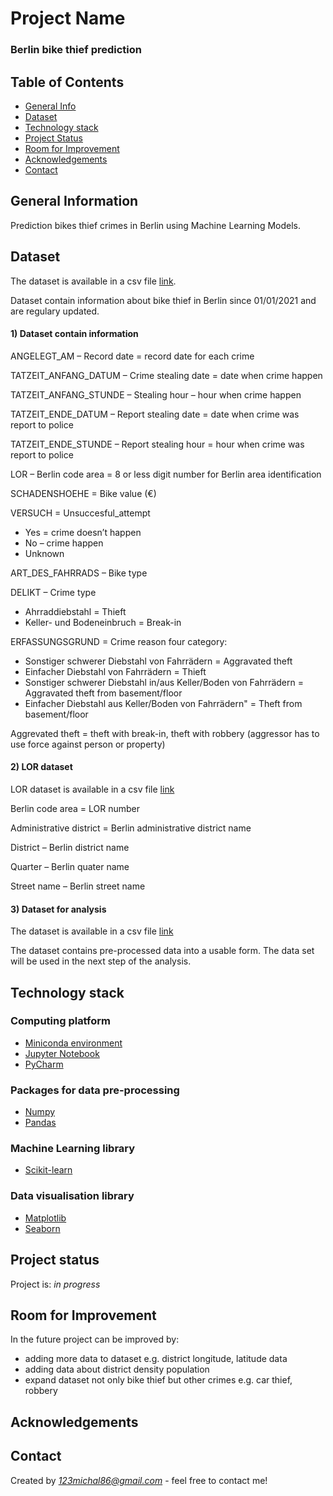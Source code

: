 # Project Name
### Berlin bike thief prediction

## Table of Contents
* [General Info](#general-information)
* [Dataset](#dataset)
* [Technology stack](#technology_stack)
* [Project Status](#project-status)
* [Room for Improvement](#room-for-improvement)
* [Acknowledgements](#acknowledgements)
* [Contact](#contact)
<!-- * [License](#license) -->


## General Information
Prediction bikes thief crimes in Berlin using Machine Learning Models.

## Dataset
The dataset is available in a csv file [link](https://daten.berlin.de/datensaetze/fahrraddiebstahl-berlin).

Dataset contain information about bike thief in Berlin since 01/01/2021 and are regulary updated.


#### 1) Dataset contain information


ANGELEGT_AM – Record date = record date for each crime

TATZEIT_ANFANG_DATUM – Crime stealing date = date when crime happen

TATZEIT_ANFANG_STUNDE – Stealing hour – hour when crime happen

TATZEIT_ENDE_DATUM – Report stealing date = date when crime was report to police

TATZEIT_ENDE_STUNDE – Report stealing hour = hour when crime was report to police

LOR – Berlin code area = 8 or less digit number for Berlin area identification

SCHADENSHOEHE  = Bike value (€)

VERSUCH  = Unsuccesful_attempt
- Yes = crime doesn’t happen
- No – crime happen
- Unknown

ART_DES_FAHRRADS – Bike type

DELIKT – Crime type 
- Ahrraddiebstahl = Thieft
- Keller- und Bodeneinbruch = Break-in

ERFASSUNGSGRUND = Crime reason four category:
- Sonstiger schwerer Diebstahl von Fahrrädern = Aggravated theft
- Einfacher Diebstahl von Fahrrädern = Thieft
- Sonstiger schwerer Diebstahl in/aus Keller/Boden von Fahrrädern  =  Aggravated theft from basement/floor
- Einfacher Diebstahl aus Keller/Boden von Fahrrädern" = Theft from basement/floor

Aggrevated theft = theft with break-in, theft with robbery (aggressor has to use force against person or property)


#### 2) LOR dataset


LOR dataset is available in a csv file [link](https://github.com/MSI17819/Berlin_bike_theft_prediction/blob/main/Berlin_LOR_code.csv)

Berlin code area = LOR number

Administrative district = Berlin administrative district name

District – Berlin district name

Quarter – Berlin quater name

Street name – Berlin street name

#### 3) Dataset for analysis


The dataset is available in a csv file [link](https://github.com/MSI17819/Berlin_bike_theft_prediction/blob/main/Berlin_bike_thief_file_for_analysis.csv)

The dataset contains pre-processed data into a usable form.
The data set will be used in the next step of the analysis.

## Technology stack


### Computing platform


- [Miniconda environment](https://docs.conda.io/en/latest/miniconda.html)
- [Jupyter Notebook](https://jupyter.org/)
- [PyCharm](https://www.jetbrains.com/pycharm/)

### Packages for data pre-processing


- [Numpy](https://numpy.org/)
- [Pandas](https://numpy.org/)

### Machine Learning library


- [Scikit-learn](https://scikit-learn.org/stable/)

### Data visualisation library


- [Matplotlib](https://matplotlib.org/)
- [Seaborn](https://seaborn.pydata.org/)

## Project status

Project is: *in progress*

## Room for Improvement


In the future project can be improved by:
- adding more data to dataset e.g. district longitude, latitude data
- adding data about district density population
- expand dataset not only bike thief but other crimes e.g. car thief, robbery

## Acknowledgements


## Contact


Created by *123michal86@gmail.com* - feel free to contact me!
